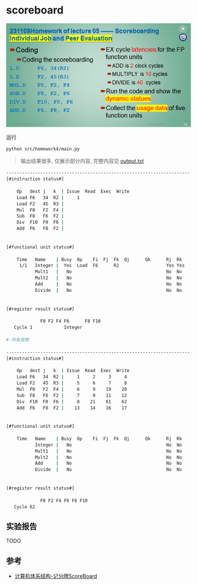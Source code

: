 
# scoreboard

![image](https://raw.githubusercontent.com/luzhixing12345/archlab/main/img/homework4.png)

运行

```bash
python src/homework4/main.py
```

> 输出结果很多, 仅展示部分内容, 完整内容见 [output.txt](https://github.com/luzhixing12345/archlab/blob/main/src/homework4/output.txt)

```bash
----------------------------------------------------------------------
[#instruction status#]

    Op   dest j   k  | Issue  Read  Exec  Write
    Load F6   34  R2 |     1
    Load F2   45  R3 |
    Mul  F0   F2  F4 |
    Sub  F8   F6  F2 |
    Div  F10  F0  F6 |
    Add  F6   F8  F2 |


[#functional unit status#]

    Time   Name    | Busy  Op    Fi  Fj  Fk  Qj      Qk      Rj  Rk
     1/1   Integer |  Yes  Load  F6      R2                  Yes Yes
           Mult1   |   No                                    No  No
           Mult2   |   No                                    No  No
           Add     |   No                                    No  No
           Divide  |   No                                    No  No


[#register result status#]

             F0 F2 F4 F6      F8 F10
   Cycle 1            Integer

# 所有周期

----------------------------------------------------------------------
[#instruction status#]

    Op   dest j   k  | Issue  Read  Exec  Write
    Load F6   34  R2 |     1     2     3     4
    Load F2   45  R3 |     5     6     7     8
    Mul  F0   F2  F4 |     6     9    19    20
    Sub  F8   F6  F2 |     7     9    11    12
    Div  F10  F0  F6 |     8    21    61    62
    Add  F6   F8  F2 |    13    14    16    17


[#functional unit status#]

    Time   Name    | Busy  Op    Fi  Fj  Fk  Qj      Qk      Rj  Rk
           Integer |   No                                    No  No
           Mult1   |   No                                    No  No
           Mult2   |   No                                    No  No
           Add     |   No                                    No  No
           Divide  |   No                                    No  No


[#register result status#]

             F0 F2 F4 F6 F8 F10
   Cycle 62
```

## 实验报告

TODO

## 参考

- [计算机体系结构-记分牌ScoreBoard](https://zhuanlan.zhihu.com/p/496078836)
